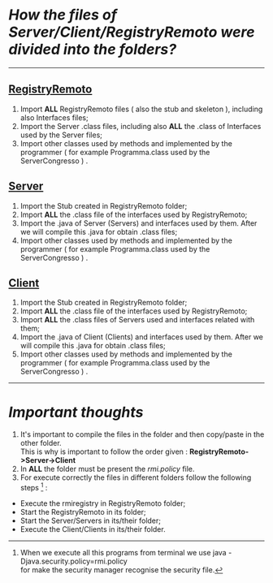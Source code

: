 # *How the files of Server/Client/RegistryRemoto were divided into the folders?*
---
## <ins>RegistryRemoto</ins>
1. Import **ALL** RegistryRemoto files ( also the stub and skeleton ), including also Interfaces files;
2. Import the Server .class files, including also **ALL** the .class of Interfaces used by the Server files;
3. Import other classes used by methods and implemented by the programmer ( for example Programma.class used by the ServerCongresso ) .

## <ins>Server</ins>
1. Import the Stub created in RegistryRemoto folder;
2. Import **ALL** the .class file of the interfaces used by RegistryRemoto;
3. Import the .java of Server (Servers) and interfaces used by them. After we will compile this .java for obtain .class files;
4. Import other classes used by methods and implemented by the programmer ( for example Programma.class used by the ServerCongresso ) .

## <ins>Client</ins>
1. Import the Stub created in RegistryRemoto folder;
2. Import **ALL** the .class file of the interfaces used by RegistryRemoto;
3. Import **ALL** the .class files of Servers used and interfaces related with them;
4. Import the .java of Client (Clients) and interfaces used by them. After we will compile this .java for obtain .class files;
5. Import other classes used by methods and implemented by the programmer ( for example Programma.class used by the ServerCongresso ) .
---
# *Important thoughts*
1. It's important to compile the files in the folder and then copy/paste in the other folder.  
This is why is important to follow the order given : **RegistryRemoto->Server->Client**
2. In **ALL** the folder must be present the *rmi.policy* file.
3. For execute correctly the files in different folders follow the following steps [^1] :
  - Execute the rmiregistry in RegistryRemoto folder;
  - Start the RegistryRemoto in its folder;
  - Start the Server/Servers in its/their folder;
  - Execute the Client/Clients in its/their folder.
  
[^1]: When we execute all this programs from terminal we use java -Djava.security.policy=rmi.policy  
for make the security manager recognise the security file.
